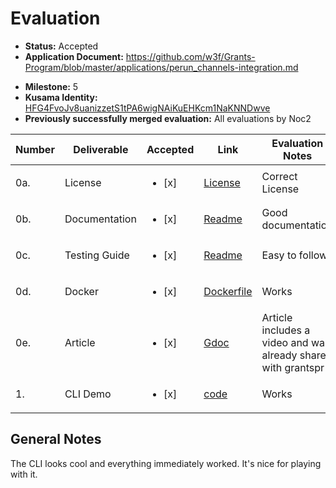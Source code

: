 # Evaluation

- **Status:** Accepted
- **Application Document:** https://github.com/w3f/Grants-Program/blob/master/applications/perun_channels-integration.md

* **Milestone:** 5
* **Kusama Identity:** [HFG4FvoJv8uanizzetS1tPA6wigNAiKuEHKcm1NaKNNDwve](https://polkascan.io/pre/kusama/account/HFG4FvoJv8uanizzetS1tPA6wigNAiKuEHKcm1NaKNNDwve)
* **Previously successfully merged evaluation:** All evaluations by Noc2

| Number | Deliverable   | Accepted               | Link                                                                                                                | Evaluation Notes                                              |
| ------ | ------------- | ---------------------- | ------------------------------------------------------------------------------------------------------------------- | ------------------------------------------------------------- |
| 0a.    | License       | <ul><li>[x] </li></ul> | [License](https://github.com/w3f-community/perun-polkadot-demo/blob/main/LICENSE)                                   | Correct License                                               |
| 0b.    | Documentation | <ul><li>[x] </li></ul> | [Readme](https://github.com/perun-network/perun-polkadot-demo/blob/main/README.md)                                  | Good documentation                                            |
| 0c.    | Testing Guide | <ul><li>[x] </li></ul> | [Readme](https://github.com/perun-network/perun-polkadot-demo/blob/main/README.md)                                  | Easy to follow                                                |
| 0d.    | Docker        | <ul><li>[x] </li></ul> | [Dockerfile](https://github.com/perun-network/perun-polkadot-demo/blob/main/Dockerfile)                             | Works                                                         |
| 0e.    | Article       | <ul><li>[x] </li></ul> | [Gdoc](https://docs.google.com/document/d/1rpNw9TTb3XHvopX2UJbLE_J8HUSpR39Rsnabn5u9vcA/edit#heading=h.1rzaf4xpgjrz) | Article includes a video and was already shared with grantspr |
| 1.     | CLI Demo      | <ul><li>[x] </li></ul> | [code](https://github.com/perun-network/perun-polkadot-demo)                                                        | Works                                                         |

## General Notes

The CLI looks cool and everything immediately worked. It's nice for playing with it.
